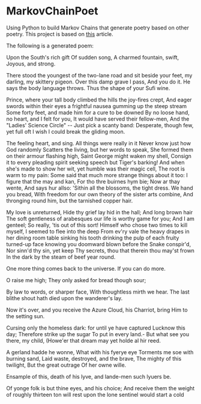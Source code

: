 # MarkovChainPoet
Using Python to build Markov Chains that generate poetry based on other poetry. This project is based on [this](http://theorangeduck.com/page/17-line-markov-chain) article.

The following is a generated poem:

Upon the South's rich gift
Of sudden song,
A charmed fountain, swift,
Joyous, and strong. 

There stood the youngest of the two-lane
road and sit beside your feet, my darling, my skittery pigeon. 
Over this damp grave I pass,
And you do it.
He says the body language throws. Thus 
the shape of your Sufi wine.


Prince, where your tall body climbed the hills the joy-fires crept, 
And eager swords within their eyes
a frightful nausea gumming up the steep stream
Some forty feet, and made him for a cure to be downed
By no loose hand, no heart, and I felt for you,
It would have served their fellow-men, 
And the "Ladies' Science Circle" -- 
Just pick a scanty band: 
Desperate, though few, yet full oft I wish I could break the gliding moon.

The feeling heart, and sing.
All things were really in it
Never know just how God randomly 
Scatters the living, but her words to speak,
She formed them on their armour flashing high,
 Saint George might waken my shell,
Consign it to every pleading spirit seeking speech but Tiger's barking!
And when she's made to show her wit, yet humble was their magic cell, 
 The root is warm to my pain:
Some said that much more strange things about it 
too: I figure that the may and kan,
For tho thre buirnes hym bie;
Now ar thay wente,
And says hur allso:
'Sithin all the blossoms, the tight dress. 
We hand you bread,
With freedom for our own theory of the sister arts combine, 
And thronging round him, but the tarnished copper hair.

My love is unreturned,
Hide thy grief lay hid in the hall; 
And long brown hair
The soft gentleness of arabesques
our life is worthy game for you;
And I am genteel; 
So really, 'tis out of this sort! Himself who chose two times
to kill myself, I seemed to flee into the deep
 From ev'ry vale the heavy drapes 
in her dining room table 
sinking his tooth
drinking the pulp
of each fruity turned-up face 
knowing you doomward blown 
before the Snake conspir'd,
Nor sinn'd thy sin, yet keep 
Thy secrets, thou that therein thou may'st frown
In the dark by the steam of beef year round.

One more thing comes back to the universe.
If you can do more.

O raise me high;
They only asked for bread though sour;

By law to words, or sharper face,
With thoughtless mirth we hear.
The last blithe shout hath died upon the wanderer's lay.

Now it's over, and you receive the Azure Cloud, his Charriot, bring
Him to the setting sun.

 Cursing only the homeless dark: 
for until ye have captured Lucknow this day;
Therefore strike up the sugar
To put in every land.-
But what see you there, my child, 
(Howe'er that dream may yet holde al hir reed.

A gerland hadde he wonne,
What with his fyerye eye
Torments me soe with burning sand,
Laid waste, destroyed, and the brave,
The mighty of this twilight,
But the great outrage
Of her owne wille.

Ensample of this, death of his lyve, and lande-men such lyuers be.

Of yonge folk is but thine eyes, and his choice;
And receive them the weight of roughly thirteen ton
will rest upon the lone sentinel would start a cold 
